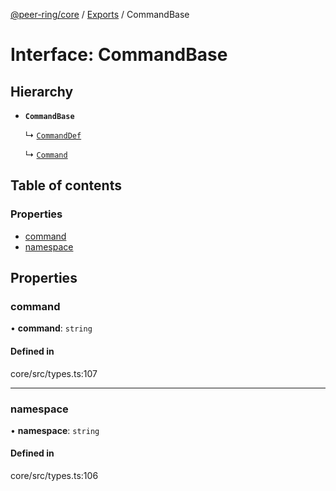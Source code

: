 [@peer-ring/core](../README.md) / [Exports](../modules.md) / CommandBase

# Interface: CommandBase

## Hierarchy

- **`CommandBase`**

  ↳ [`CommandDef`](CommandDef.md)

  ↳ [`Command`](Command.md)

## Table of contents

### Properties

- [command](CommandBase.md#command)
- [namespace](CommandBase.md#namespace)

## Properties

### command

• **command**: `string`

#### Defined in

core/src/types.ts:107

---

### namespace

• **namespace**: `string`

#### Defined in

core/src/types.ts:106

